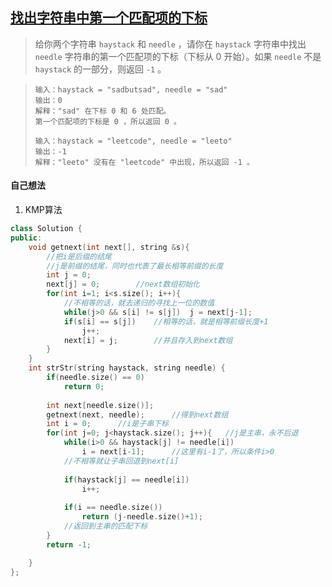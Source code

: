 ## [找出字符串中第一个匹配项的下标](https://leetcode.cn/problems/find-the-index-of-the-first-occurrence-in-a-string/description/)

> 给你两个字符串 `haystack` 和 `needle` ，请你在 `haystack` 字符串中找出 `needle` 字符串的第一个匹配项的下标（下标从 0 开始）。如果 `needle` 不是 `haystack` 的一部分，则返回 `-1` 。

> ```
> 输入：haystack = "sadbutsad", needle = "sad"
> 输出：0
> 解释："sad" 在下标 0 和 6 处匹配。
> 第一个匹配项的下标是 0 ，所以返回 0 。
> ```
>
> ```
> 输入：haystack = "leetcode", needle = "leeto"
> 输出：-1
> 解释："leeto" 没有在 "leetcode" 中出现，所以返回 -1 。
> ```



#### 自己想法

1. KMP算法

```c++
class Solution {
public:
    void getnext(int next[], string &s){
        //把i是后缀的结尾
        //j是前缀的结尾，同时也代表了最长相等前缀的长度
        int j = 0;
        next[j] = 0;        //next数组初始化
        for(int i=1; i<s.size(); i++){
            //不相等的话，就去递归的寻找上一位的数值
            while(j>0 && s[i] != s[j])  j = next[j-1];
            if(s[i] == s[j])    //相等的话，就是相等前缀长度+1
                j++;
            next[i] = j;        //并且存入到next数组
        }
    }
    int strStr(string haystack, string needle) {
        if(needle.size() == 0)
            return 0;
        
        int next[needle.size()];
        getnext(next, needle);      //得到next数组
        int i = 0;      //i是子串下标
        for(int j=0; j<haystack.size(); j++){   //j是主串，永不后退
            while(i>0 && haystack[j] != needle[i])
                i = next[i-1];      //这里有i-1了，所以条件i>0
            //不相等就让子串回退到next[i]
            
            if(haystack[j] == needle[i])
                i++;
            
            if(i == needle.size())
                return (j-needle.size()+1);
            //返回到主串的匹配下标
        }
        return -1;

    }
};
```

